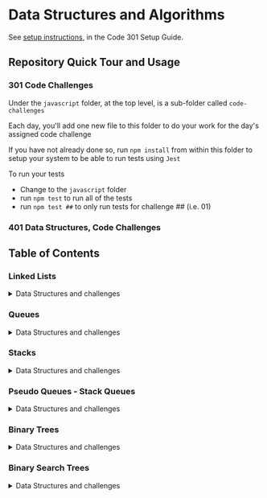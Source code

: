 # Data Structures and Algorithms

See [setup instructions](https://codefellows.github.io/setup-guide/code-301/3-code-challenges), in the Code 301 Setup Guide.

## Repository Quick Tour and Usage

### 301 Code Challenges

Under the `javascript` folder, at the top level, is a sub-folder called `code-challenges`

Each day, you'll add one new file to this folder to do your work for the day's assigned code challenge

If you have not already done so, run `npm install` from within this folder to setup your system to be able to run tests using `Jest`

To run your tests

- Change to the `javascript` folder
- run `npm test` to run all of the tests
- run `npm test ##` to only run tests for challenge ## (i.e. 01)

### 401 Data Structures, Code Challenges

## Table of Contents

### Linked Lists
<details closed><summary>Data Structures and challenges</summary>
    <br>
    - <a href="python/code_challenges/list-reverse/README.md">List reverse</a>
    <br>
    <br>
    - <a href="python/code_challenges/list-insert-shift/README.md">List insert shift</a>
    <br>
    <br>
    - <a href="python/code_challenges/list-binary-search/README.md">List binary search</a>
    <br>
    <br>
    - <a href="python/linked_list/README.md">Linked lists</a>
    <br>
    <br>
    - <a href="python/linked_list/linked_list_insertions/README.md">Linked list Insertions</a>
    <br>
   <br>
    - <a href="python/linked_list/linked_list_kth/README.md">Linked list Kth</a>
    <br>
    <br>
    - <a href="python/linked_list/linked_list_zip/README.md">Linked list Zip</a>
    <br>
</details>

### Queues

<details closed><summary>Data Structures and challenges</summary>
    <br>
    - <a href="python/data_structures/queue/README.md">Queue: Basics</a>
    <br>
</details>

### Stacks

<details closed><summary>Data Structures and challenges</summary>
    <br>
    - <a href="python/data_structures/stack/README.md">Stacks: Basics</a>
    <br>
</details>

### Pseudo Queues - Stack Queues

<details closed><summary>Data Structures and challenges</summary>
    <br>
    - <a href="python/code_challenges/stack-queue-pseudo/README.md">PseudoQueues: Basics</a>
    <br>
    <br>
    - <a href="python/code_challenges/stack-queue-animal-shelter/README.md">Animal Shelter</a>
    <br>
    <br>
    - <a href="python/code_challenges/stack-queue-brackets/README.md">Brackets</a>
    <br>
</details>

### Binary Trees

<details closed><summary>Data Structures and challenges</summary>
    <br>
    - <a href="python/data_structures/binary_tree/README.md">Binary Trees: Basics</a>
    <br>
</details>

### Binary Search Trees

<details closed><summary>Data Structures and challenges</summary>
    <br>
    - <a href="python/data_structures/binary_search_tree/README.md">Binary Search Trees: Basics</a>
    <br>

</details>
